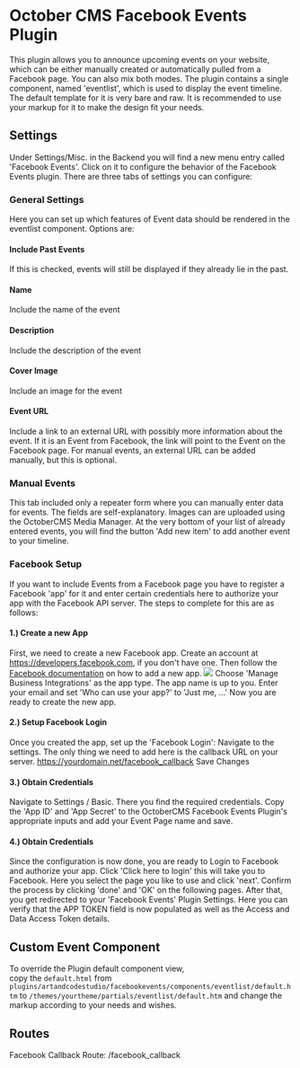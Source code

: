 # October CMS Facebook Events Plugin

This plugin allows you to announce upcoming events on your website, which can be either manually created or automatically pulled from a Facebook page. You can also mix both modes.
The plugin contains a single component, named 'eventlist', which is used to display the event timeline. The default template for it is very bare and raw. It is recommended to use your markup for it to make the design fit your needs.

## Settings
Under Settings/Misc. in the Backend you will find a new menu entry called 'Facebook Events'.
Click on it to configure the behavior of the Facebook Events plugin. There are three tabs of settings you can configure:

### General Settings

Here you can set up which features of Event data should be rendered in the eventlist component. Options are:

#### Include Past Events
If this is checked, events will still be displayed if they already lie in the past.
#### Name
Include the name of the event
#### Description
Include the description of the event
#### Cover Image
Include an image for the event
#### Event URL
Include a link to an external URL with possibly more information about the event. If it is an Event from Facebook, the link will point to the Event on the Facebook page. For manual events, an external URL can be added manually, but this is optional.

### Manual Events

This tab included only a repeater form where you can manually enter data for events. The fields are self-explanatory. Images can are uploaded using the OctoberCMS Media Manager.
At the very bottom of your list of already entered events, you will find the button 'Add new item' to add another event to your timeline.

### Facebook Setup

If you want to include Events from a Facebook page you have to register a Facebook 'app' for it and enter certain credentials here to authorize your app with the Facebook API server. The steps to complete for this are as follows:

#### 1.) Create a new App
First, we need to create a new Facebook app.
Create an account at https://developers.facebook.com, if you don't have one. Then follow the [Facebook documentation](https://developers.facebook.com/apps/) on how to add a new app.
![](https://github.com/ArtCodeStudio/facebookevents-october-plugin/blob/master/docs/images/Add_new_App.png)
Choose 'Manage Business Integrations' as the app type.
The app name is up to you.
Enter your email and set 'Who can use your app?' to 'Just me, ...'
Now you are ready to create the new app.

#### 2.) Setup Facebook Login
Once you created the app, set up the 'Facebook Login': Navigate to the settings.
The only thing we need to add here is the callback URL on your server.
https://yourdomain.net/facebook_callback
Save Changes

#### 3.) Obtain Credentials
Navigate to Settings / Basic.
There you find the required credentials.
Copy the 'App ID' and 'App Secret' to the OctoberCMS Facebook Events Plugin's appropriate inputs and add your Event Page name and save.

#### 4.) Obtain Credentials
Since the configuration is now done, you are ready to Login to Facebook and authorize your app.
Click 'Click here to login' this will take you to Facebook.
Here you select the page you like to use and click 'next'.
Confirm the process by clicking 'done' and 'OK' on the following pages.
After that, you get redirected to your 'Facebook Events' Plugin Settings.
Here you can verify that the APP TOKEN field is now populated as well as the Access and Data Access Token details.

## Custom Event Component
To override the Plugin default component view,  
copy the ```default.html``` from ```plugins/artandcodestudio/facebookevents/components/eventlist/default.htm``` to ```/themes/yourtheme/partials/eventlist/default.htm``` and change the markup according to your needs and wishes.

## Routes
Facebook Callback Route: /facebook_callback
